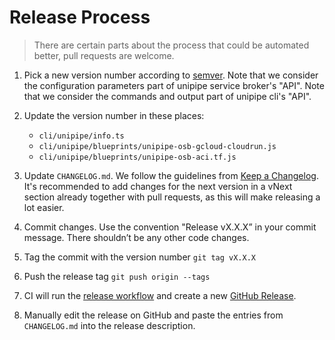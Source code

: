 # Release Process

> There are certain parts about the process that could be automated better, pull requests are welcome.

1. Pick a new version number according to [semver](https://semver.org/).
   Note that we consider the configuration parameters part of unipipe service broker's "API".
   Note that we consider the commands and output part of unipipe cli's "API".
  
2. Update the version number in these places:
    - `cli/unipipe/info.ts`
    - `cli/unipipe/blueprints/unipipe-osb-gcloud-cloudrun.js`
    - `cli/unipipe/blueprints/unipipe-osb-aci.tf.js`

3. Update `CHANGELOG.md`. We follow the guidelines from
   [Keep a Changelog][keep-a-changelog]. It's recommended to add changes for the next version in a vNext section already together with pull requests, as this will make releasing a lot easier.

4. Commit changes. Use the convention "Release vX.X.X” in your commit message.
   There shouldn’t be any other code changes.

5. Tag the commit with the version number `git tag vX.X.X`

6. Push the release tag `git push origin --tags`

7. CI will run the [release workflow](.github/workflows/release-workflow.yml) and create a new [GitHub Release](github-release).

8. Manually edit the release on GitHub and paste the entries from `CHANGELOG.md` into the release description.

[keep-a-changelog]: https://keepachangelog.com/en/1.0.0/
[github-release]: https://github.com/meshcloud/unipipe-service-broker/releases/new
